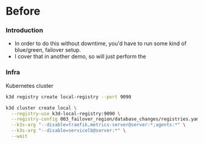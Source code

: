 # Before

### Introduction

* In order to do this without downtime, you'd have to run some kind of blue/green, failover setup.
* I cover that in another demo, so will just perform the

### Infra

Kubernetes cluster

``` sh
k3d registry create local-registry --port 9090

k3d cluster create local \
  --registry-use k3d-local-registry:9090 \
  --registry-config 003_failover_region/database_changes/registries.yaml \
  --k3s-arg "--disable=traefik,metrics-server@server:*;agents:*" \
  --k3s-arg "--disable=servicelb@server:*" \
  --wait
```